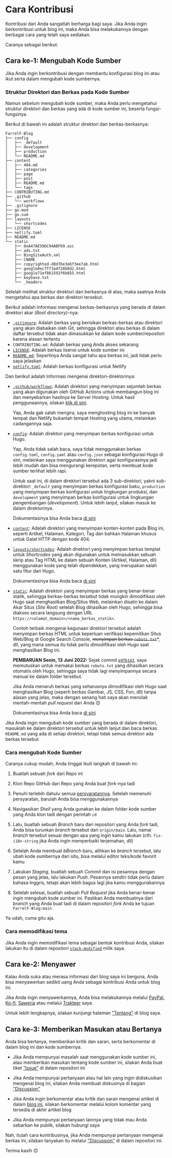 # Cara Kontribusi
Kontribusi dari Anda sangatlah berharga bagi saya. Jika Anda ingin berkontribusi untuk blog ini, maka Anda bisa melakukannya dengan berbagai cara yang telah saya sediakan.

Caranya sebagai berikut:

## Cara ke-1: Mengubah Kode Sumber
Jika Anda ingin berkontribusi dengan membantu konfigurasi blog ini atau ikut serta dalam mengubah kode sumbernya.

### Struktur Direktori dan Berkas pada Kode Sumber
Namun sebelum mengubah kode sumber, maka Anda perlu mengetahui struktur direktori dan berkas yang ada di kode sumber ini, beserta fungsi-fungsinya.

Berikut di bawah ini adalah struktur direktori dan berkas-berkasnya:

```plain
FarrelF-Blog
├── config
│   ├── _default
│   ├── development
│   ├── production
│   └── README.md
├── content
│   ├── 404.md
│   ├── categories
│   ├── page
│   ├── post
│   ├── README.md
│   └── tags
├── CONTRIBUTING.md
├── .github
│   └── workflows
├── .gitignore
├── go.mod
├── go.sum
├── layouts
│   └── shortcodes
├── LICENSE
├── netlify.toml
├── README.md
└── static
    ├── 0xA47AE59DC94ABF69.asc
    ├── ads.txt
    ├── BingSiteAuth.xml
    ├── CNAME
    ├── copyrighted-d8d7be3e6f3ee7ab.html
    ├── google0ec7ff3a4f28b0d2.html
    ├── google71ef861592f6b855.html
    ├── keybase.txt
    └── _headers
```

Setelah melihat struktur direktori dan berkasnya di atas, maka saatnya Anda mengetahui apa berkas dan direktori tersebut.

Berikut adalah Informasi mengenai berkas-berkasnya yang berada di dalam direktori akar (_Root directory_)-nya:
- [`.gitignore`](.gitignore): Adalah berkas yang berisikan berkas-berkas atau direktori yang akan diabaikan oleh Git, sehingga direktori atau berkas di dalam daftar tersebut tidak akan dimasukkan ke dalam kode sumber/repositori karena alasan tertentu
- `CONTRIBUTING.md`: Adalah berkas yang Anda akses sekarang
- [`LICENSE`](LICENSE): Adalah berkas lisensi untuk kode sumber ini
- [`README.md`](README.md): Sepertinya Anda sangat tahu apa berkas ini, jadi tidak perlu saya jelaskan
- [`netlify.toml`](netlify.toml): Adalah berkas konfigurasi untuk Netlify

Dan berikut adalah Informasi mengenai direktori-direktorinya:
- [`.github/workflows`](.github/workflows): Adalah direktori yang menyimpan sejumlah berkas yang akan digunakan oleh GitHub Actions untuk membangun blog ini dan menyebarkan hasilnya ke Server Hosting. Untuk hasil penggunaannya, silakan [klik di sini](https://github.com/FarrelF/Blog/actions).

    Yap, Anda gak salah mengira, saya menghosting blog ini ke banyak tempat dan Netlify bukanlah tempat Hosting yang utama, melainkan cadangannya saja.

- [`config`](config): Adalah direktori yang menyimpan berkas konfigurasi untuk Hugo.

    Yap, Anda tidak salah baca, saya tidak menggunakan berkas `config.toml`, `config.yaml` atau `config.json` sebagai konfigurasi Hugo di sini, melainkan saya menggunakan direktori agar konfigurasinya jadi lebih mudah dan bisa mengurangi kerepotan, serta membuat kode sumber terlihat lebih rapi.

    Untuk saat ini, di dalam direktori tersebut ada 3 sub-direktori, yakni sub-direktori `_default` yang menyimpan berkas konfigurasi baku, `production` yang menyimpan berkas konfigurasi untuk lingkungan produksi, dan `development` yang menyimpan berkas konfigurasi untuk lingkungan pengembangan (_development_). Untuk lebih lanjut, silakan masuk ke dalam direktorinya.

    Dokumentasinya bisa Anda baca [di sini](https://gohugo.io/getting-started/configuration/#configuration-directory)

- [`content`](content): Adalah direktori yang menyimpan konten-konten pada Blog ini, seperti Artikel, Halaman, Kategori, Tag dan bahkan Halaman khusus untuk Galat HTTP dengan kode 404.
- [`layouts/shortcodes`](layouts/shortcodes): Adalah direktori yang menyimpan berkas templat untuk _Shortcodes_ yang akan digunakan untuk memasukkan sebuah skrip atau Tag HTML ke dalam sebuah Konten (Artikel, Halaman, dll) menggunakan kode yang telah dipendekkan, yang merupakan salah satu fitur dari Hugo.

    Dokumentasinya bisa Anda baca [di sini](https://gohugo.io/templates/shortcode-templates/)

- [`static`](static): Adalah direktori yang menyimpan berkas yang benar-benar statik, sehingga berkas-berkas tersebut tidak mungkin dimodifikasi oleh Hugo saat menghasilkan Blog/Situs Web, melainkan disalin ke dalam Akar Situs (_Site Root_) setelah Blog dihasilkan oleh Hugo, sehingga bisa diakses secara langsung dengan URL `https://<alamat_domain>/<nama_berkas_statik>`.

    Contoh terbaik mengenai kegunaan direktori tersebut adalah menyimpan berkas HTML untuk keperluan verifikasi kepemilikan Situs Web/Blog di Google Search Console, ~~menyimpan berkas `robots.txt`~~*, dll, yang mana semua itu tidak perlu dimodifikasi oleh Hugo saat menghasilkan Blog ini.

    **PEMBARUAN Senin, 13 Juni 2022:** Sejak _commit_ [`e9fb143`](https://github.com/FarrelF/Blog/commit/e9fb1439cb3f1cd88d61d014a8d035faf7929f5c), saya memutuskan untuk memakai berkas `robots.txt` yang dihasilkan secara otomatis oleh Hugo, sehingga saya tidak lagi menyimpannya secara manual ke dalam folder tersebut.

    Jika Anda menaruh berkas yang seharusnya dimodifikasi oleh Hugo saat menghasilkan Blog (seperti berkas Gambar, JS, CSS, Fon, dll) tanpa alasan yang jelas, maka dengan senang hati saya akan menolak mentah-mentah _pull request_ dari Anda 😊

    Dokumentasinya bisa Anda baca [di sini](https://gohugo.io/content-management/static-files/)

Jika Anda ingin mengubah kode sumber yang berada di dalam direktori, masuklah ke dalam direktori tersebut untuk lebih lanjut dan baca berkas `README.md` yang ada di setiap direktori, tetapi tidak semua direktori ada berkas tersebut

### Cara mengubah Kode Sumber
Caranya cukup mudah, Anda tinggal ikuti langkah di bawah ini:

1. Buatlah sebuah _fork_ dari Repo ini

2. Klon Repo GitHub dari Repo yang Anda buat _fork_-nya tadi

3. Penuhi terlebih dahulu semua [persyaratannya](https://github.com/FarrelF/Blog#persyaratan). Setelah memenuhi persyaratan, barulah Anda bisa menggunakannya

4. Navigasikan _Shell_ yang Anda gunakan ke dalam folder kode sumber yang Anda klon tadi dengan perintah `cd`

5. Lalu, buatlah sebuah _Branch_ baru dari repositori yang Anda _fork_ tadi, Anda bisa turunkan _branch_ tersebut dari `origin/main`. Lalu, namai _branch_ tersebut sesuai dengan apa yang ingin kamu lakukan (cth. `fix-i18n-string` jika Anda ingin memperbaiki terjemahan, dll)

6. Setelah Anda membuat _bBranch_ baru, alihkan ke _branch_ tersebut, lalu ubah kode sumbernya dari situ, bisa melalui editor teks/kode favorit kamu

7. Lakukan _Staging_, buatlah sebuah _Commit_ dan isi pesannya dengan pesan yang jelas, lalu lakukan _Push_. Pesannya sendiri tidak perlu dalam bahasa Inggris, tetapi akan lebih bagus lagi jika kamu menggunakannya

8. Setelah selesai, buatlah sebuah _Pull Request_ jika Anda benar-benar ingin mengubah kode sumber ini. Pastikan Anda membuatnya dari _branch_ yang Anda buat tadi di dalam repositori _fork_ Anda ke tujuan `FarrelF-Blog:main`

Ya udah, cuma gitu aja.

### Cara memodifikasi tema
Jika Anda ingin memodifikasi tema sebagai bentuk kontribusi Anda, silakan lakukan itu di dalam repositori [`stack-modified`](https://github.com/FarrelF/stack-modified) milik saya.

## Cara ke-2: Menyawer
Kalau Anda suka atau merasa informasi dari blog saya ini berguna, Anda bisa menyawerkan sedikit uang Anda sebagai kontribusi Anda untuk blog ini.

Jika Anda ingin menyawerkannya, Anda bisa melakukannya melalui [PayPal](https://paypal.me/FarrelF), [Ko-fi](https://ko-fi.com/farrelf), [Saweria](https://saweria.co/FarrelFranqois) atau melalui [Trakteer](https://trakteer.id/farrelf/tip) saya.

Untuk lebih lengkapnya, silakan kunjungi halaman ["Tentang"](https://farrel.franqois.id/tentang/) di blog saya.

## Cara ke-3: Memberikan Masukan atau Bertanya
Anda bisa bertanya, memberikan kritik dan saran, serta berkomentar di dalam blog ini dan kode sumbernya.

- Jika Anda mempunyai masalah saat menggunakan kode sumber ini, atau memberikan masukan tentang kode sumber ini, silakan Anda buat tiket ["Issue"](https://github.com/FarrelF/Blog/issues) di dalam repositori ini

- Jika Anda mempunyai pertanyaan atau hal lain yang ingin didiskusikan mengenai blog ini, silakan Anda membuat diskusinya di bagian ["Discussion"](https://github.com/FarrelF/Blog/discussions)

- Jika Anda ingin berkomentar atau kritik dan saran mengenai artikel di dalam [blog ini](https://farrel.franqois.id), silakan berkomentar melalui kolom komentar yang tersedia di akhir artikel blog

- Jika Anda mempunyai pertanyaan lainnya yang tidak mau Anda sebarkan ke publik, silakan hubungi saya

Nah, itulah cara kontribusinya, jika Anda mempunyai pertanyaan mengenai berkas ini, silakan tanyakan itu melalui ["Discussion"](https://github.com/FarrelF/Blog/discussions) di dalam repositori ini.

Terima kasih 😊